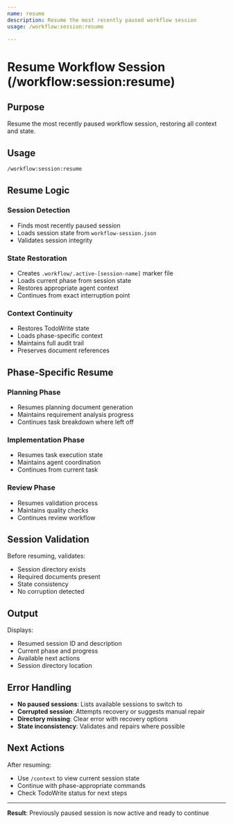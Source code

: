 ```yaml
---
name: resume
description: Resume the most recently paused workflow session
usage: /workflow:session:resume

---
```


# Resume Workflow Session (/workflow:session:resume)

## Purpose
Resume the most recently paused workflow session, restoring all context and state.

## Usage
```bash
/workflow:session:resume
```

## Resume Logic

### Session Detection
- Finds most recently paused session
- Loads session state from `workflow-session.json`
- Validates session integrity

### State Restoration
- Creates `.workflow/.active-[session-name]` marker file
- Loads current phase from session state
- Restores appropriate agent context
- Continues from exact interruption point

### Context Continuity
- Restores TodoWrite state
- Loads phase-specific context
- Maintains full audit trail
- Preserves document references

## Phase-Specific Resume

### Planning Phase
- Resumes planning document generation
- Maintains requirement analysis progress
- Continues task breakdown where left off

### Implementation Phase  
- Resumes task execution state
- Maintains agent coordination
- Continues from current task

### Review Phase
- Resumes validation process
- Maintains quality checks
- Continues review workflow

## Session Validation
Before resuming, validates:
- Session directory exists
- Required documents present
- State consistency
- No corruption detected

## Output
Displays:
- Resumed session ID and description
- Current phase and progress
- Available next actions
- Session directory location

## Error Handling
- **No paused sessions**: Lists available sessions to switch to
- **Corrupted session**: Attempts recovery or suggests manual repair
- **Directory missing**: Clear error with recovery options
- **State inconsistency**: Validates and repairs where possible

## Next Actions
After resuming:
- Use `/context` to view current session state
- Continue with phase-appropriate commands
- Check TodoWrite status for next steps

---

**Result**: Previously paused session is now active and ready to continue